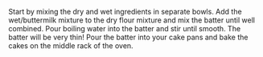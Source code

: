 Start by mixing the dry and wet ingredients in separate bowls.
Add the wet/buttermilk mixture to the dry flour mixture and mix the batter until well combined.
Pour boiling water into the batter and stir until smooth. The batter will be very thin!
Pour the batter into your cake pans and bake the cakes on the middle rack of the oven.
